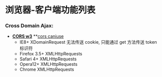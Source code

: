 浏览器-客户端功能列表
=====================

### Cross Domain Ajax:
  * **[CORS w3][]** **[cors caniuse][]
    - IE8+                XDomainRequest        无法传送 cookie, 只能通过 get 方法传送 token 标识符
    - Firefox 3.5+        XMLHttpRequests
    - Safari 4+           XMLHttpRequests
    - Opera12+            XMLHttpRequests
    - Chrome              XMLHttpRequests

[CORS w3]: http://www.w3.org/TR/cors/ (Cross-Origin Resource Sharing)
[cors caniuse]: http://caniuse.com/#feat=cors
